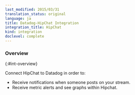 ```yaml
---
last_modified: 2015/03/31
translation_status: original
language: ja
title: Datadog-HipChat Integration
integration_title: HipChat
kind: integration
doclevel: complete
---
```


### Overview
{:#int-overview}

Connect HipChat to Datadog in order to:

- Receive notifications when someone posts on your stream.
- Receive metric alerts and see graphs within Hipchat.
